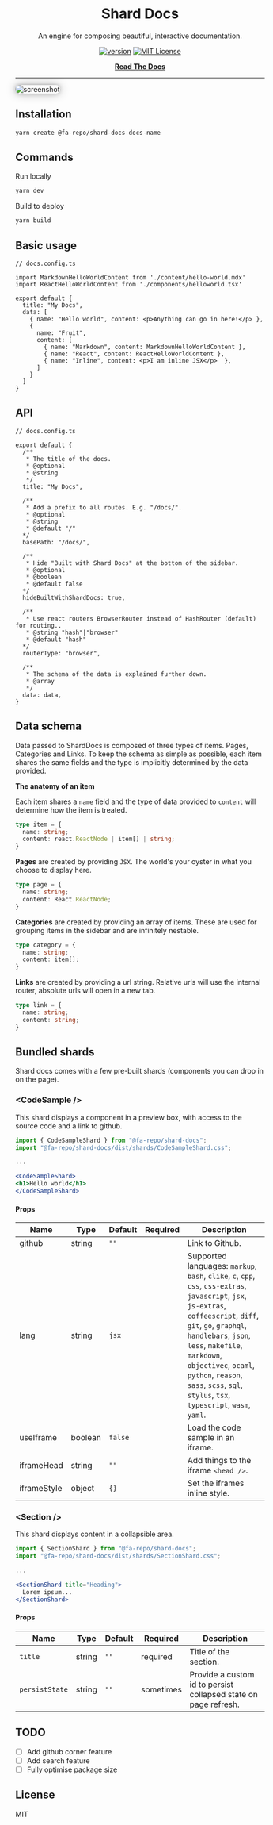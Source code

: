 <div align="center">

# Shard Docs

An engine for composing beautiful, interactive documentation.

[![version][version-badge]][package] [![MIT License][license-badge]][license]

[**Read The Docs**](https://skystash.github.io/shard-docs/#/docs/)
</div>

<hr/>

<image src="exampl.png" alt="screenshot" style="box-shadow: 0 0 8px rgba(0,0,0,0.2), 0 0 20px rgba(0,0,0,0.3);border-radius: 8px;">

## Installation

```bash
yarn create @fa-repo/shard-docs docs-name
```

## Commands

Run locally

```bash
yarn dev
```

Build to deploy
  
```bash
yarn build
```

## Basic usage

```tsx
// docs.config.ts

import MarkdownHelloWorldContent from './content/hello-world.mdx'
import ReactHelloWorldContent from './components/helloworld.tsx'

export default {
  title: "My Docs",
  data: [
    { name: "Hello world", content: <p>Anything can go in here!</p> },
    {
      name: "Fruit",
      content: [
        { name: "Markdown", content: MarkdownHelloWorldContent },
        { name: "React", content: ReactHelloWorldContent },
        { name: "Inline", content: <p>I am inline JSX</p>  },
      ]
    }
  ]
}
```

## API

```tsx
// docs.config.ts

export default {
  /**
   * The title of the docs.
   * @optional
   * @string
   */
  title: "My Docs",

  /**
   * Add a prefix to all routes. E.g. "/docs/".
   * @optional
   * @string
   * @default "/"
  */
  basePath: "/docs/",

  /**
   * Hide "Built with Shard Docs" at the bottom of the sidebar.
   * @optional
   * @boolean
   * @default false
  */
  hideBuiltWithShardDocs: true,

  /**
   * Use react routers BrowserRouter instead of HashRouter (default) for routing..
   * @string "hash"|"browser"
   * @default "hash"
  */
  routerType: "browser",
 
  /**
   * The schema of the data is explained further down.
   * @array
   */
  data: data,
}
```

## Data schema 

Data passed to ShardDocs is composed of three types of items. Pages, Categories and Links. To
keep the schema as simple as possible, each item shares the same fields and the type is implicitly
determined by the data provided.

**The anatomy of an item**

Each item shares a `name` field and the type of data provided to `content` will determine how the item is treated.

```typescript
type item = {
  name: string;
  content: react.ReactNode | item[] | string;
}
```

**Pages** are created by providing `JSX`. The world's your oyster in what you choose to display here.

```typescript
type page = {
  name: string;
  content: React.ReactNode;
}
```

**Categories** are created by providing an array of items. These are used for grouping items in the sidebar and are infinitely nestable.

```typescript
type category = {
  name: string;
  content: item[];
}
```

**Links** are created by providing a url string. Relative urls will use the internal router, absolute urls will open in a new tab.

```typescript
type link = {
  name: string;
  content: string;
}
```

## Bundled shards

Shard docs comes with a few pre-built shards (components you can drop in on the page).

### &lt;CodeSample />

This shard displays a component in a preview box, with access to the source code and a link to github.

```jsx
import { CodeSampleShard } from "@fa-repo/shard-docs";
import "@fa-repo/shard-docs/dist/shards/CodeSampleShard.css";

...

<CodeSampleShard>
<h1>Hello world</h1>
</CodeSampleShard>
```

#### Props
| Name        | Type    | Default | Required  | Description                                         |
|-------------|---------|---------|-----------|-----------------------------------------------------|
| github      | string  | `""`    |           | Link to Github.                                     |
| lang        | string  | `jsx`   |           | Supported languages: `markup`, `bash`, `clike`, `c`, `cpp`, `css`, `css-extras`, `javascript`, `jsx`, `js-extras`, `coffeescript`, `diff`, `git`, `go`, `graphql`, `handlebars`, `json`, `less`, `makefile`, `markdown`, `objectivec`, `ocaml`, `python`, `reason`, `sass`, `scss`, `sql`, `stylus`, `tsx`, `typescript`, `wasm`, `yaml`. |`}
| useIframe   | boolean | `false` |           | Load the code sample in an iframe.                  |
| iframeHead  | string  | `""`    |           | Add things to the iframe `<head />`.                |
| iframeStyle | object  | `{}`    |           | Set the iframes inline style.                       |


### &lt;Section />

This shard displays content in a collapsible area.

```jsx
import { SectionShard } from "@fa-repo/shard-docs";
import "@fa-repo/shard-docs/dist/shards/SectionShard.css";

...

<SectionShard title="Heading">
  Lorem ipsum...
</SectionShard>
```
#### Props

| Name       | Type    | Default  | Required  | Description           |
|------------|---------|----------|-----------|-----------------------|
| `title`  | string  | `""`   | required  | Title of the section. |
| `persistState`  | string  | `""`   | sometimes  | Provide a custom id to persist collapsed state on page refresh. |

## TODO

- [ ] Add github corner feature
- [ ] Add search feature
- [ ] Fully optimise package size

## License
MIT

[version-badge]: https://img.shields.io/npm/v/@fa-repo/shard-docs.svg?style=flat-square
[license-badge]: https://img.shields.io/npm/l/@testing-library/react.svg?style=flat-square
[package]: https://www.npmjs.com/package/@fa-repo/shard-docs
[license]: https://github.com/fa-repo/shard-docs/blob/master/LICENSE.md
